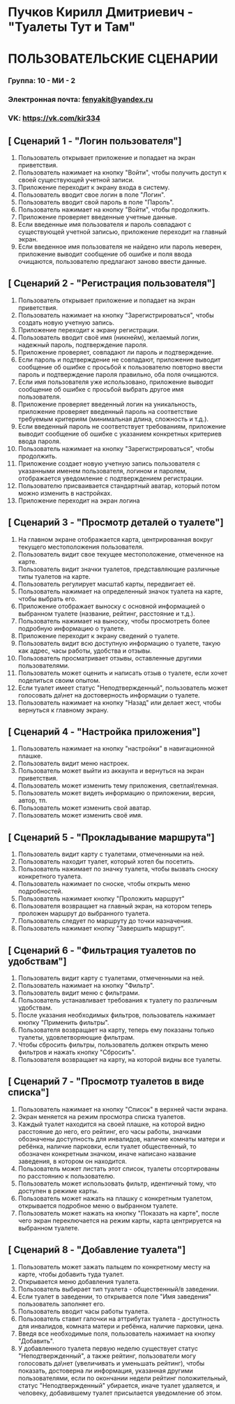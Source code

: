 # Пучков Кирилл Дмитриевич -  "Туалеты Тут и Там"
# **ПОЛЬЗОВАТЕЛЬСКИЕ СЦЕНАРИИ**
### Группа: 10 -  МИ -  2
### Электронная почта: fenyakit@yandex.ru
### VK: https://vk.com/kir334


## [ Сценарий 1 - "Логин пользователя"]
1. Пользователь открывает приложение и попадает на экран приветствия.
2. Пользователь нажимает на кнопку "Войти", чтобы получить доступ к своей существующей учетной записи.
3. Приложение переходит к экрану входа в систему.
4. Пользователь вводит свое логин в поле "Логин".
5. Пользователь вводит свой пароль в поле "Пароль".
6. Пользователь нажимает на кнопку "Войти", чтобы продолжить.
7. Приложение проверяет введенные учетные данные.
8. Если введенные имя пользователя и пароль совпадают с существующей учетной записью, приложение переходит на главный экран.
9. Если введенное имя пользователя не найдено или пароль неверен, приложение выводит сообщение об ошибке и поля ввода очищаются, пользователю предлагают заново ввести данные.


## [ Сценарий 2 - "Регистрация пользователя"]
1. Пользователь открывает приложение и попадает на экран приветствия.
2. Пользователь нажимает на кнопку "Зарегистрироваться", чтобы создать новую учетную запись.
3. Приложение переходит к экрану регистрации.
4. Пользователь вводит своё имя (никнейм), желаемый логин, надежный пароль, подтверждение пароля.
5. Приложение проверяет, совпадают ли пароль и подтверждение.
6. Если пароль и подтверждение не совпадают, приложение выводит сообщение об ошибке с просьбой к пользователю повторно ввести пароль и подтверждение пароля правильно, оба поля очищаются.
7. Если имя пользователя уже использовано, приложение выводит сообщение об ошибке с просьбой выбрать другое имя пользователя.
8. Приложение проверяет введенный логин на уникальность, приложение проверяет введенный пароль на соответствие требуемым критериям (минимальная длина, сложность и т.д.).
9. Если введенный пароль не соответствует требованиям, приложение выводит сообщение об ошибке с указанием конкретных критериев ввода пароля.
10. Пользователь нажимает на кнопку "Зарегистрироваться", чтобы продолжить.
11. Приложение создает новую учетную запись пользователя с указанными именем пользователя, логином и паролем, отображается уведомление с подтверждением регистрации.
12. Пользователю присваивается стандартный аватар, который потом можно изменить в настройках.
13. Приложение переходит на экран логина

## [ Сценарий 3 - "Просмотр деталей о туалете"]
1. На главном экране отображается карта, центрированная вокруг текущего местоположения пользователя.
2. Пользователь видит свое текущее местоположение, отмеченное на карте.
3. Пользователь видит значки туалетов, представляющие различные типы туалетов на карте.
4. Пользователь регулирует масштаб карты, передвигает её.
5. Пользователь нажимает на определенный значок туалета на карте, чтобы выбрать его.
6. Приложение отображает выноску с основной информацией о выбранном туалете (название, рейтинг, расстояние и т.д.).
7. Пользователь нажимает на выноску, чтобы просмотреть более подробную информацию о туалете.
8. Приложение переходит к экрану сведений о туалете.
9. Пользователь видит всю доступную информацию о туалете, такую как адрес, часы работы, удобства и отзывы.
10. Пользователь просматривает отзывы, оставленные другими пользователями.
11. Пользователь может оценить и написать отзыв о туалете, если хочет поделиться своим опытом.
12. Если туалет имеет статус "Неподтвержденный", пользователь может голосовать да\нет на достоверность информации о туалете.
13. Пользователь нажимает на кнопку "Назад" или делает жест, чтобы вернуться к главному экрану.

## [ Сценарий 4 - "Настройка приложения"]
1. Пользователь нажимает на кнопку "настройки" в навигационной плашке.
2. Пользователь видит меню настроек.
3. Пользователь может выйти из аккаунта и вернуться на экран приветствия.
4. Пользователь может изменить тему приложения, светлая\темная.
5. Пользователь может видеть информацию о приложении, версия, автор, тп.
6. Пользователь может изменить свой аватар.
7. Пользователь может изменить своё имя.

## [ Сценарий 5 - "Прокладывание маршрута"]
1. Пользователь видит карту с туалетами, отмеченными на ней.
2. Пользователь находит туалет, который хотел бы посетить.
3. Пользователь нажимает по значку туалета, чтобы вызвать сноску конкретного туалета.
4. Пользователь нажимает по сноске, чтобы открыть меню подробностей.
5. Пользователь нажимает кнопку "Проложить маршрут"
6. Пользователя возвращает на главный экран, на котором теперь проложен маршрут до выбранного туалета.
7. Пользователь следует по маршруту до точки назначения.
8. Пользователь нажимает кнопку "Завершить маршрут".

## [ Сценарий 6 - "Фильтрация туалетов по удобствам"]
1. Пользователь видит карту с туалетами, отмеченными на ней.
2. Пользователь нажимает на кнопку "Фильтр".
3. Пользователь видит меню с фильтрами.
4. Пользователь устанавливает требования к туалету по различным удобствам.
5. После указания необходимых фильтров, пользователь нажимает кнопку "Применить фильтры".
6. Пользователя возвращает на карту, теперь ему показаны только туалеты, удовлетворяющие фильтрам.
7. Чтобы сбросить фильтры, пользователь должен открыть меню фильтров и нажать кнопку "Сбросить".
8. Пользователя возвращает на карту, на которой видны все туалеты.

## [ Сценарий 7 - "Просмотр туалетов в виде списка"]
1. Пользователь нажимает на кнопку "Список" в верхней части экрана.
2. Экран меняется на режим просмотра списка туалетов.
3. Каждый туалет находится на своей плашке, на которой видно расстояние до него, его рейтинг, его часы работы,  значками обозначены доступность для инвалидов, наличие комнаты матери и ребёнка, наличие парковки, если туалет общественный, то обозначен конкретным значком, иначе написано название заведения, в котором он находится.
4. Пользователь может листать этот список, туалеты отсортированы по расстоянию к пользователю.
5. Пользователь может использовать фильтр, идентичный тому, что доступен в режиме карты.
6. Пользователь может нажать на плашку с конкретным туалетом, открывается подробное меню о выбранном туалете.
7. Пользователь может нажать на кнопку "Показать на карте", после чего экран переключается на режим карты, карта центрируется на выбранном туалете.

## [ Сценарий 8 - "Добавление туалета"]
1. Пользователь может зажать пальцем по конкретному месту на карте, чтобы добавить туда туалет.
2. Открывается меню добавления туалета.
3. Пользователь выбирает тип туалета - общественный/в заведении.
4. Если туалет в заведении, то открывается поле "Имя заведения" пользователь заполняет его.
5. Пользователь вводит часы работы туалета.
6. Пользователь ставит галочки на аттрибутах туалета - доступность для инвалидов, комната матери и ребёнка, наличие парковки, цена.
7. Введя все необходимые поля, пользователь нажимает на кнопку "Добавить".
8. У добавленного туалета первую неделю существует статус "Неподтвержденный", а также рейтинг, пользователи могу голосовать да\нет (увеличивать и уменьшать рейтинг), чтобы показать, достоверна ли информация, указанная другими пользователями, если по окончании недели рейтинг положительный, статус "Неподтвержденный" убирается, иначе туалет удаляется, и человеку, добавившему туалет присылается уведомление об этом.
